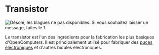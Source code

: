 # Transistor

![Désolé, les blagues ne pas disponibles. Si vous souhaitez laisser un message, faites le 1.](oredict:oc:materialTransistor)

Le transistor est l'un des ingrédients pour la fabrication les plus basiques d'OpenComputers. Il est principalement utilisé pour fabriquer des [puces électroniques](chip1.md) et d'autres bidules électroniques.
